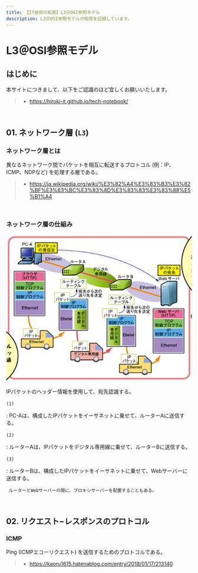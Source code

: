 ```yaml
---
title: 【IT技術の知見】L3＠OSI参照モデル
description: L3＠OSI参照モデルの知見を記録しています。
---
```


# L3＠OSI参照モデル

## はじめに

本サイトにつきまして、以下をご認識のほど宜しくお願いいたします。

> - https://hiroki-it.github.io/tech-notebook/

<br>

## 01. ネットワーク層 (`L3`)

### ネットワーク層とは

異なるネットワーク間でパケットを相互に転送するプロトコル (例：IP、ICMP、NDPなど) を処理する層である。

> - https://ja.wikipedia.org/wiki/%E3%82%A4%E3%83%B3%E3%82%BF%E3%83%BC%E3%83%8D%E3%83%83%E3%83%88%E5%B1%A4

<br>

### ネットワーク層の仕組み

![ネットワークにおけるTCP_IPを使用したデータ通信](https://raw.githubusercontent.com/hiroki-it/tech-notebook-images/master/images/ネットワークにおけるTCP_IPを使用したデータ通信.png)

IPパケットのヘッダー情報を使用して、宛先認識する。

`(1)`

: PC-Aは、構成したIPパケットをイーサネットに乗せて、ルーターAに送信する。

`(2)`

: ルーターAは、IPパケットをデジタル専用線に乗せて、ルーターBに送信する。

`(3)`

: ルーターBは、構成したIPパケットをイーサネットに乗せて、Webサーバーに送信する。

     ルーターとWebサーバーの間に、プロキシサーバーを配置することもある。

<br>

## 02. リクエスト−レスポンスのプロトコル

### ICMP

Ping (ICMPエコーリクエスト) を送信するためのプロトコルである。

> - https://kaoru1615.hatenablog.com/entry/2018/01/17/213140

<br>
